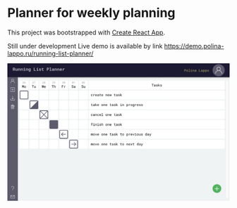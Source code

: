 # Planner for weekly planning

This project was bootstrapped with [Create React App](https://github.com/facebook/create-react-app).

Still under development
Live demo is available by link https://demo.polina-lappo.ru/running-list-planner/


![alt text](running-list-planner-demo.png)

